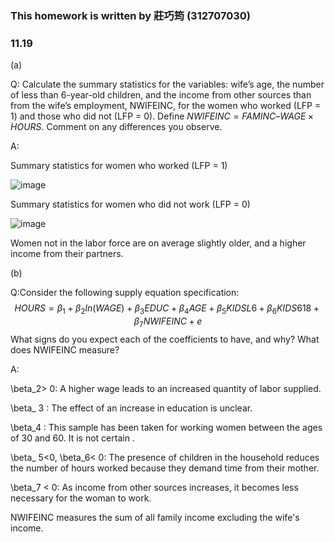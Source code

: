 ### This homework is written by 莊巧筠 (312707030)
### 11.19
(a)

Q: Calculate the summary statistics for the variables: wife’s age, the number of less than 6-year-old
children, and the income from other sources than from the wife’s employment, NWIFEINC,
for the women who worked (LFP = 1) and those who did not (LFP = 0). Define $NWIFEINC =
FAMINC – WAGE × HOURS$. Comment on any differences you observe.

A:

Summary statistics for women who worked (LFP = 1)

![image](https://github.com/HWTeng-Course/202402-Financial-Econometrics/assets/161672454/76cb7009-7d0b-46fb-9ee1-046a8fac7623)

Summary statistics for women who did not work (LFP = 0)

![image](https://github.com/HWTeng-Course/202402-Financial-Econometrics/assets/161672454/4f94f37c-ac07-410f-bbcf-303db22b19c7)

Women not in the labor force are on average slightly older, and a higher income from their partners.

(b)

Q:Consider the following supply equation specification:
$$
HOURS = \beta_1 +  \beta_2 ln(WAGE) + \beta_3EDUC +  \beta_4AGE +  \beta_5KIDSL6 + \beta_6KIDS618 + \beta_7NWIFEINC + e
$$
What signs do you expect each of the coefficients to have, and why? What does NWIFEINC
measure?

A:

\beta_2> 0: A higher wage leads to an increased quantity of labor supplied. 

\beta_ 3 : The effect of an increase in education is unclear.

\beta_4 : This sample has been taken for working women between the ages of 30 and 60. It is not certain . 

\beta_ 5<0, \beta_6< 0: The presence of children in the household reduces the number of hours worked because they demand time from their mother. 

\beta_7 < 0: As income from other sources increases, it becomes less necessary for the woman to work. 

NWIFEINC measures the sum of all family income excluding the wife's income.


